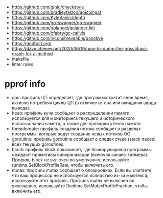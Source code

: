 + https://github.com/qiniu/checkstyle
+ https://github.com/bradleyfalzon/apicompat
+ https://github.com/KyleBanks/depth
+ https://github.com/go-swagger/go-swagger
+ https://github.com/golangci/golangci-lint
+ https://github.com/ofabry/go-callvis
+ https://github.com/inconshreveable/gonative
+ https://godbolt.org/
+ https://dave.cheney.net/2020/06/19/how-to-dump-the-gossafunc-graph-for-a-method
+ makefile 
+ linter rules

# pprof info 
+ cpu: профиль ЦП определяет, где программа тратит свое время, активно потребляя циклы ЦП (в отличие от сна или ожидания ввода-вывода).
+ heap: профиль кучи сообщает о распределении памяти; используется для мониторинга текущего и исторического использования памяти, а также для проверки утечек памяти.
+ threadcreate: профиль создания потока сообщает о разделах программы, которые ведут создание новых потоков ОС.
+ goroutine: профиль goroutine сообщает о следах стека (stack traces) всех текущих goroutines.
+ block: профиль block показывает, где блокирующиеся программы ожидают примитивы синхронизации (включая каналы таймера). Профиль block не включен по умолчанию; используйте runtime.SetBlockProfileRate, чтобы включить его.
+ mutex: профиль mutex сообщает о блокировках. Если вы считаете, что ваш процессор не используется полностью из-за мьютекса, используйте этот профиль. Профиль mutex не включен по умолчанию, используйте Runtime.SetMutexProfileFraction, чтобы включить его.
